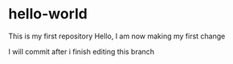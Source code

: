 # hello-world
This is my first repository
 Hello, I am now making my first change
 
 I will commit after i finish editing this branch
